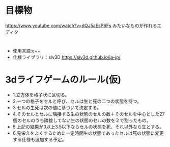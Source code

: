 # 目標物
https://www.youtube.com/watch?v=dQJ5aEsP6Fs
みたいなものが作れるエディタ

# 
- 使用言語:c++
- 仕様ライブラリ：siv3D
https://siv3d.github.io/ja-jp/

# 3dライフゲームのルール(仮)
- 1.立方体を格子状に区切る。
- 2.一つの格子をセルと呼び、セルは生と死の二つの状態を持つ。
- 3.セルの生死は次の値に基づいて決定する。
- 4.そのセルとセルに隣接する生の状態のセルの数＋そのセルを中心とした27個のセルのうち隣接してない生の状態のセルの数を２で割ったもの。
- 5.上記の結果が3以上3.5以下ならセルの状態を死、それ以外なら生とする。
- 6.見栄えをよくするために一定時間生の状態であったセルは死の状態に変更する仕様も追加する予定。

